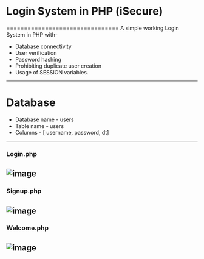 # Login System in PHP (iSecure)
================================
A simple working Login System in PHP with-
* Database connectivity
* User verification
* Password hashing
* Prohibiting duplicate user creation
* Usage of SESSION variables.
---
# Database 
* Database name - users
* Table name - users
* Columns - [ username, password, dt]
---
### Login.php

![image](https://github.com/user-attachments/assets/d8728d0c-3660-405c-815e-013b53249fd2)
---
### Signup.php

![image](https://github.com/user-attachments/assets/f836bc5d-6f20-4593-a7a0-a3d01f7b5daa)
---
### Welcome.php

![image](https://github.com/user-attachments/assets/291214ef-aabf-4d19-a7a9-a22d6e7b2017)
---



